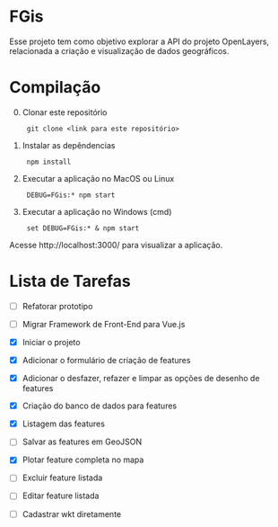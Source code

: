 FGis
======

Esse projeto tem como objetivo explorar a API do projeto OpenLayers, relacionada a criação e visualização de 
dados geográficos.

Compilação
==========

0. Clonar este repositório

        git clone <link para este repositório>

1. Instalar as depêndencias 

        npm install

2. Executar a aplicação no MacOS ou Linux

        DEBUG=FGis:* npm start

3. Executar a aplicação no Windows (cmd)

        set DEBUG=FGis:* & npm start
        
Acesse  http://localhost:3000/ para visualizar a aplicação.

Lista de Tarefas
===========================================
- [ ] Refatorar prototipo
- [ ] Migrar Framework de Front-End para Vue.js
- [x] Iniciar o projeto
- [x] Adicionar o formulário de criação de features
- [x] Adicionar o desfazer, refazer e limpar as opções de desenho de features
- [x] Criação do banco de dados para features
- [x] Listagem das features
- [ ] Salvar as features em GeoJSON
- [x] Plotar feature completa no mapa
- [ ] Excluir feature listada
- [ ] Editar feature listada
- [ ] Cadastrar wkt diretamente 

